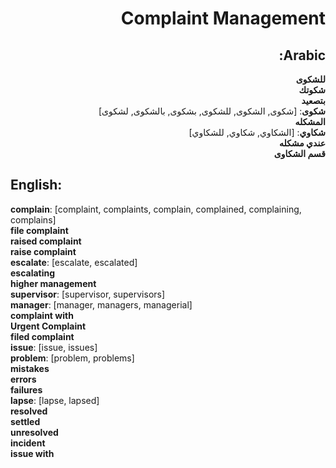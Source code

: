 <div dir="rtl">

# **Complaint Management**

## **Arabic**:

**للشكوى**  
**شكوتك**  
**بتصعيد**  
**شكوى**: [شكوى, الشكوى, للشكوى, بشكوى, بالشكوى, لشكوى]  
**المشكله**  
**شكاوي**: [الشكاوي, شكاوي, للشكاوي]  
**عندي مشكله**  
**قسم الشكاوى**

</div>

## **English**:

**complain**: [complaint, complaints, complain, complained, complaining, complains]  
**file complaint**  
**raised complaint**  
**raise complaint**  
**escalate**: [escalate, escalated]  
**escalating**  
**higher management**  
**supervisor**: [supervisor, supervisors]  
**manager**: [manager, managers, managerial]  
**complaint with**  
**Urgent Complaint**  
**filed complaint**  
**issue**: [issue, issues]  
**problem**: [problem, problems]  
**mistakes**  
**errors**  
**failures**  
**lapse**: [lapse, lapsed]  
**resolved**  
**settled**  
**unresolved**  
**incident**  
**issue with**